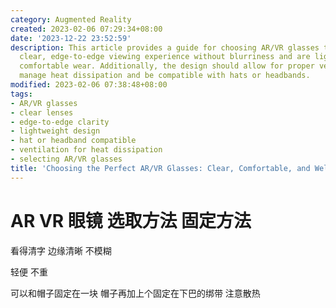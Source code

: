 ```yaml
---
category: Augmented Reality
created: 2023-02-06 07:29:34+08:00
date: '2023-12-22 23:52:59'
description: This article provides a guide for choosing AR/VR glasses that offer a
  clear, edge-to-edge viewing experience without blurriness and are lightweight for
  comfortable wear. Additionally, the design should allow for proper ventilation to
  manage heat dissipation and be compatible with hats or headbands.
modified: 2023-02-06 07:38:48+08:00
tags:
- AR/VR glasses
- clear lenses
- edge-to-edge clarity
- lightweight design
- hat or headband compatible
- ventilation for heat dissipation
- selecting AR/VR glasses
title: 'Choosing the Perfect AR/VR Glasses: Clear, Comfortable, and Well-Ventilated'
---
```


# AR VR 眼镜 选取方法 固定方法

看得清字 边缘清晰 不模糊

轻便 不重


可以和帽子固定在一块 帽子再加上个固定在下巴的绑带 注意散热
